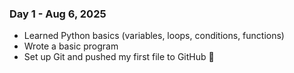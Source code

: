 ### Day 1 - Aug 6, 2025
- Learned Python basics (variables, loops, conditions, functions)
- Wrote a basic program
- Set up Git and pushed my first file to GitHub 🚀



